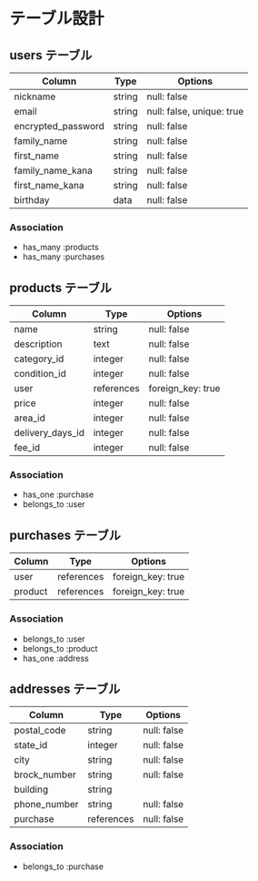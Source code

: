 # テーブル設計

## users テーブル

| Column              | Type    | Options                   |
| ------------------- | ------- | ------------------------- |
| nickname            | string  | null: false               |
| email               | string  | null: false, unique: true |
| encrypted_password  | string  | null: false               |
| family_name         | string  | null: false               |
| first_name          | string  | null: false               |
| family_name_kana    | string  | null: false               |
| first_name_kana     | string  | null: false               |
| birthday            | data    | null: false               |

### Association

- has_many :products
- has_many :purchases

## products テーブル

| Column             | Type       | Options           |
| ------------------ | ---------- | ----------------- |
| name               | string     | null: false       |
| description        | text       | null: false       |
| category_id        | integer    | null: false       |
| condition_id       | integer    | null: false       |
| user               | references | foreign_key: true |
| price              | integer    | null: false       |
| area_id            | integer    | null: false       |
| delivery_days_id   | integer    | null: false       |
| fee_id             | integer    | null: false       |

### Association

- has_one :purchase
- belongs_to :user


## purchases テーブル

| Column            | Type       | Options           |
| ----------------- | ---------- | ----------------- |
| user              | references | foreign_key: true |
| product           | references | foreign_key: true |

### Association

- belongs_to :user
- belongs_to :product
- has_one :address

## addresses テーブル

| Column        | Type        | Options     |
| ------------- | ----------  | ----------- |
| postal_code   | string      | null: false |
| state_id      | integer     | null: false |
| city          | string      | null: false |
| brock_number  | string      | null: false |
| building      | string      |             |
| phone_number  | string      | null: false |
| purchase      | references  | null: false |

### Association

- belongs_to :purchase

